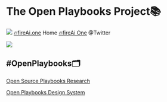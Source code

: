 # The Open Playbooks Project📚
![](%23%20The%20Open%20Playbooks%20Project%F0%9F%93%9A/Photo%20Aug%2022,%202021%20at%2095251%20AM.jpg)
[🔥fireAi.one](www.FireAi.one) Home 
[🔥fireAi One](www.twitter.com/fireai_one) @Twitter 

![](%23%20The%20Open%20Playbooks%20Project%F0%9F%93%9A/Photo%20Aug%2022,%202021%20at%2095840%20AM.jpg)
## #OpenPlaybooks🗂
[Open Source Playbooks  Research](The%20Open%20Playbooks%20Project%209674f1ab52e54c80bef68cc7bde4d4d9/Open%20Source%20Playbooks%20Research%201a4392671f0f4a8392b01a82c09920c0.csv)

[Open Playbooks Design System](The%20Open%20Playbooks%20Project%209674f1ab52e54c80bef68cc7bde4d4d9/Open%20Playbooks%20Design%20System%204a166c9acd5b4c89b7ae08bcf1afb514.csv)





